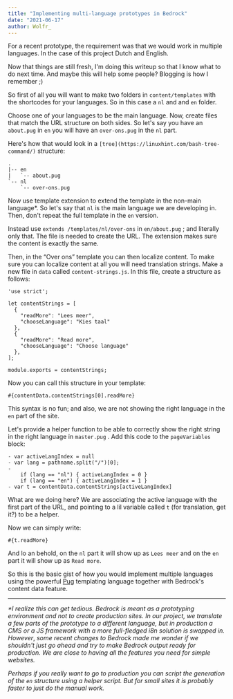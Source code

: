 ```yaml
---
title: "Implementing multi-language prototypes in Bedrock"
date: "2021-06-17"
author: Wolfr_
---
```


For a recent prototype, the requirement was that we would work in multiple languages. In the case of this project Dutch and English.

Now that things are still fresh, I'm doing this writeup so that I know what to do next time. And maybe this will help some people? Blogging is how I remember ;)

So first of all you will want to make two folders in `content/templates` with the shortcodes for your languages. So in this case a `nl` and and `en` folder.

Choose one of your languages to be the main language. Now, create files that match the URL structure on both sides. So let's say you have an `about.pug` in `en` you will have an `over-ons.pug` in the `nl` part.

Here's how that would look in a `[tree](https://linuxhint.com/bash-tree-command/)` structure:

```
.
|-- en
|   `-- about.pug
`-- nl
    `-- over-ons.pug
```

Now use template extension to extend the template in the non-main language\*. So let's say that `nl` is the main language we are developing in. Then, don't repeat the full template in the `en` version.

Instead use `extends /templates/nl/over-ons` in `en/about.pug` ; and literally only that. The file is needed to create the URL. The extension makes sure the content is exactly the same.

Then, in the “Over ons” template you can then localize content. To make sure you can localize content at all you will need translation strings. Make a new file in `data` called `content-strings.js`. In this file, create a structure as follows:

```
'use strict';

let contentStrings = [
  {
    "readMore": "Lees meer",
    "chooseLanguage": "Kies taal"
  },
  {
    "readMore": "Read more",
    "chooseLanguage": "Choose language"
  },
];

module.exports = contentStrings;
```

Now you can call this structure in your template:

```
#{contentData.contentStrings[0].readMore}
```

This syntax is no fun; and also, we are not showing the right language in the `en` part of the site.

Let's provide a helper function to be able to correctly show the right string in the right language in `master.pug` . Add this code to the `pageVariables` block:

```
- var activeLangIndex = null
- var lang = pathname.split("/")[0];
-
    if (lang == "nl") { activeLangIndex = 0 }
    if (lang == "en") { activeLangIndex = 1 }
- var t = contentData.contentStrings[activeLangIndex]
```

What are we doing here? We are associating the active language with the first part of the URL, and pointing to a lil variable called `t` (for translation, get it?) to be a helper.

Now we can simply write:

```
#{t.readMore}
```

And lo an behold, on the `nl` part it will show up as `Lees meer` and on the `en` part it will show up as `Read more`.

So this is the basic gist of how you would implement multiple languages using the powerful [Pug](https://pugjs.org/) templating language together with Bedrock's content data feature.

* * *

_\*I realize this can get tedious. Bedrock is meant as a prototyping environment and not to create production sites. In our project, we translate a few parts of the prototype to a different language, but in production a CMS or a JS framework with a more full-fledged i8n solution is swapped in._ _However_, _some recent changes to Bedrock made me wonder if we shouldn't just go ahead and try to make Bedrock output ready for production. We are close to having all the features you need for simple websites._

_Perhaps if you really want to go to production you can script the generation of the `en` structure using a helper script. But for small sites it is probably faster to just do the manual work._

